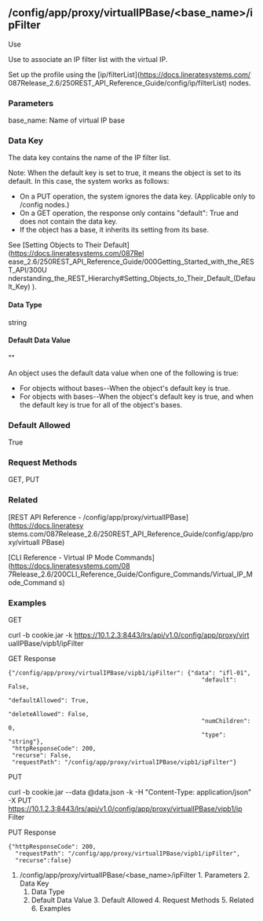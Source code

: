 ## /config/app/proxy/virtualIPBase/<base_name>/ipFilter

Use

Use to associate an IP filter list with the virtual IP.

Set up the profile using the [ip/filterList](https://docs.lineratesystems.com/
087Release_2.6/250REST_API_Reference_Guide/config/ip/filterList) nodes.

### Parameters

base_name: Name of virtual IP base

### Data Key

The data key contains the name of the IP filter list.

Note: When the default key is set to true, it means the object is set to its
default. In this case, the system works as follows:

  * On a PUT operation, the system ignores the data key. (Applicable only to /config nodes.)
  * On a GET operation, the response only contains "default": True and does not contain the data key.
  * If the object has a base, it inherits its setting from its base.

See [Setting Objects to Their Default](https://docs.lineratesystems.com/087Rel
ease_2.6/250REST_API_Reference_Guide/000Getting_Started_with_the_REST_API/300U
nderstanding_the_REST_Hierarchy#Setting_Objects_to_Their_Default_(Default_Key)
).

#### Data Type

string

#### Default Data Value

""

An object uses the default data value when one of the following is true:

  * For objects without bases--When the object's default key is true.
  * For objects with bases--When the object's default key is true, and when the default key is true for all of the object's bases.

### Default Allowed

True

### Request Methods

GET, PUT

### Related

[REST API Reference - /config/app/proxy/virtualIPBase](https://docs.lineratesy
stems.com/087Release_2.6/250REST_API_Reference_Guide/config/app/proxy/virtualI
PBase)

[CLI Reference - Virtual IP Mode Commands](https://docs.lineratesystems.com/08
7Release_2.6/200CLI_Reference_Guide/Configure_Commands/Virtual_IP_Mode_Command
s)

### Examples

GET

curl -b cookie.jar -k https://10.1.2.3:8443/lrs/api/v1.0/config/app/proxy/virt
ualIPBase/vipb1/ipFilter

GET Response

    
    {"/config/app/proxy/virtualIPBase/vipb1/ipFilter": {"data": "ifl-01",
                                                           "default": False,
                                                           "defaultAllowed": True,
                                                           "deleteAllowed": False,
                                                           "numChildren": 0,
                                                           "type": "string"},
     "httpResponseCode": 200,
     "recurse": False,
     "requestPath": "/config/app/proxy/virtualIPBase/vipb1/ipFilter"}
    

PUT

curl -b cookie.jar --data @data.json -k -H "Content-Type: application/json" -X
PUT https://10.1.2.3:8443/lrs/api/v1.0/config/app/proxy/virtualIPBase/vipb1/ip
Filter

PUT Response

    
    {"httpResponseCode": 200,
      "requestPath": "/config/app/proxy/virtualIPBase/vipb1/ipFilter",
      "recurse":false}

  1. /config/app/proxy/virtualIPBase/<base_name>/ipFilter
    1. Parameters
    2. Data Key
      1. Data Type
      2. Default Data Value
    3. Default Allowed
    4. Request Methods
    5. Related
    6. Examples


